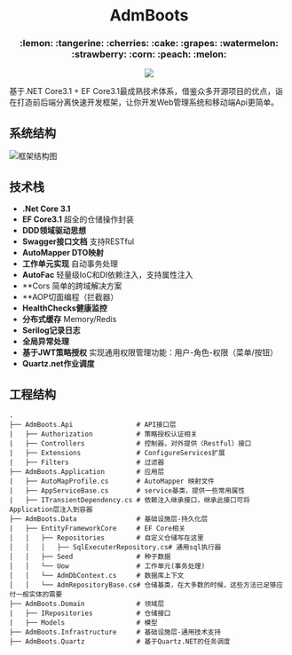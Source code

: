 <h1 align="center">AdmBoots</h1>
<h3 align="center">:lemon: :tangerine: :cherries: :cake: :grapes: :watermelon: :strawberry: :corn: :peach: :melon:</h3>
<p align="center">
  <img src="https://img.shields.io/badge/license-MIT-brightgreen.svg">
</p>
基于.NET Core3.1 + EF Core3.1最成熟技术体系，借鉴众多开源项目的优点，诣在打造前后端分离快速开发框架，让你开发Web管理系统和移动端Api更简单。

## 系统结构
![框架结构图](https://gitee.com/xuke353/my-photo/raw/master/框架结构图.jpg)
## 技术栈
- **.Net Core 3.1**
- **EF Core3.1**  超全的仓储操作封装
- **DDD领域驱动思想**
- **Swagger接口文档** 支持RESTful
- **AutoMapper DTO映射**
- **工作单元实现** 自动事务处理
- **AutoFac** 轻量级IoC和DI依赖注入，支持属性注入
- **Cors 简单的跨域解决方案
- **AOP切面编程（拦截器）
- **HealthChecks健康监控**
- **分布式缓存** Memory/Redis
- **Serilog记录日志**
- **全局异常处理**
- **基于JWT策略授权** 实现通用权限管理功能：用户-角色-权限（菜单/按钮）
- **Quartz.net作业调度**
## 工程结构
```
.
├── AdmBoots.Api                # API接口层
|   ├── Authorization           # 策略授权认证相关
|   ├── Controllers             # 控制器，对外提供（Restful）接口
|   ├── Extensions              # ConfigureServices扩展
|   ├── Filters                 # 过滤器
├── AdmBoots.Application        # 应用层
|   ├── AutoMapProfile.cs       # AutoMapper 映射文件
|   ├── AppServiceBase.cs       # service基类，提供一些常用属性
|   ├── ITransientDependency.cs # 依赖注入继承接口，继承此接口可将Application层注入到容器
├── AdmBoots.Data               # 基础设施层-持久化层
|   ├── EntityFrameworkCore     # EF Core相关
│   │   ├── Repositories        # 自定义仓储写在这里  
│   │   │   ├── SqlExecuterRepository.cs# 通用sql执行器
│   │   ├── Seed                # 种子数据
│   │   └── Uow                 # 工作单元(事务处理)
│   │   └── AdmDbContext.cs     # 数据库上下文 
│   │   └── AdmRepositoryBase.cs# 仓储基类，在大多数的时候，这些方法已足够应付一般实体的需要      
├── AdmBoots.Domain             # 领域层
|   ├── IRepositories           # 仓储接口
|   ├── Models                  # 模型
├── AdmBoots.Infrastructure     # 基础设施层-通用技术支持
├── AdmBoots.Quartz             # 基于Quartz.NET的任务调度
```
